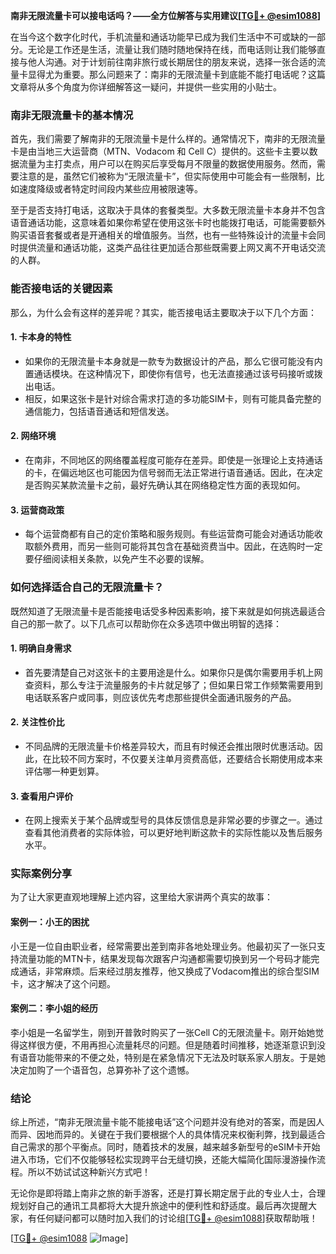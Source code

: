 **南非无限流量卡可以接电话吗？——全方位解答与实用建议[[TG💪+ @esim1088](https://t.me/s/esim1088)]**

在当今这个数字化时代，手机流量和通话功能早已成为我们生活中不可或缺的一部分。无论是工作还是生活，流量让我们随时随地保持在线，而电话则让我们能够直接与他人沟通。对于计划前往南非旅行或长期居住的朋友来说，选择一张合适的流量卡显得尤为重要。那么问题来了：南非的无限流量卡到底能不能打电话呢？这篇文章将从多个角度为你详细解答这一疑问，并提供一些实用的小贴士。

### 南非无限流量卡的基本情况

首先，我们需要了解南非的无限流量卡是什么样的。通常情况下，南非的无限流量卡是由当地三大运营商（MTN、Vodacom 和 Cell C）提供的。这些卡主要以数据流量为主打卖点，用户可以在购买后享受每月不限量的数据使用服务。然而，需要注意的是，虽然它们被称为“无限流量卡”，但实际使用中可能会有一些限制，比如速度降级或者特定时间段内某些应用被限速等。

至于是否支持打电话，这取决于具体的套餐类型。大多数无限流量卡本身并不包含语音通话功能，这意味着如果你希望在使用这张卡时也能拨打电话，可能需要额外购买语音套餐或者是开通相关的增值服务。当然，也有一些特殊设计的流量卡会同时提供流量和通话功能，这类产品往往更加适合那些既需要上网又离不开电话交流的人群。

### 能否接电话的关键因素

那么，为什么会有这样的差异呢？其实，能否接电话主要取决于以下几个方面：

#### 1. **卡本身的特性**
   - 如果你的无限流量卡本身就是一款专为数据设计的产品，那么它很可能没有内置通话模块。在这种情况下，即使你有信号，也无法直接通过该号码接听或拨出电话。
   - 相反，如果这张卡是针对综合需求打造的多功能SIM卡，则有可能具备完整的通信能力，包括语音通话和短信发送。

#### 2. **网络环境**
   - 在南非，不同地区的网络覆盖程度可能存在差异。即使是一张理论上支持通话的卡，在偏远地区也可能因为信号弱而无法正常进行语音通话。因此，在决定是否购买某款流量卡之前，最好先确认其在网络稳定性方面的表现如何。

#### 3. **运营商政策**
   - 每个运营商都有自己的定价策略和服务规则。有些运营商可能会对通话功能收取额外费用，而另一些则可能将其包含在基础资费当中。因此，在选购时一定要仔细阅读相关条款，以免产生不必要的误解。

### 如何选择适合自己的无限流量卡？

既然知道了无限流量卡是否能接电话受多种因素影响，接下来就是如何挑选最适合自己的那一款了。以下几点可以帮助你在众多选项中做出明智的选择：

#### 1. 明确自身需求
   - 首先要清楚自己对这张卡的主要用途是什么。如果你只是偶尔需要用手机上网查资料，那么专注于流量服务的卡片就足够了；但如果日常工作频繁需要用到电话联系客户或同事，则应该优先考虑那些提供全面通讯服务的产品。

#### 2. 关注性价比
   - 不同品牌的无限流量卡价格差异较大，而且有时候还会推出限时优惠活动。因此，在比较不同方案时，不仅要关注单月资费高低，还要结合长期使用成本来评估哪一种更划算。

#### 3. 查看用户评价
   - 在网上搜索关于某个品牌或型号的具体反馈信息是非常必要的步骤之一。通过查看其他消费者的实际体验，可以更好地判断这款卡的实际性能以及售后服务水平。

### 实际案例分享

为了让大家更直观地理解上述内容，这里给大家讲两个真实的故事：

#### 案例一：小王的困扰
小王是一位自由职业者，经常需要出差到南非各地处理业务。他最初买了一张只支持流量功能的MTN卡，结果发现每次跟客户沟通都需要切换到另一个号码才能完成通话，非常麻烦。后来经过朋友推荐，他又换成了Vodacom推出的综合型SIM卡，这才解决了这个问题。

#### 案例二：李小姐的经历
李小姐是一名留学生，刚到开普敦时购买了一张Cell C的无限流量卡。刚开始她觉得这样很方便，不用再担心流量耗尽的问题。但是随着时间推移，她逐渐意识到没有语音功能带来的不便之处，特别是在紧急情况下无法及时联系家人朋友。于是她决定加购了一个语音包，总算弥补了这个遗憾。

### 结论

综上所述，“南非无限流量卡能不能接电话”这个问题并没有绝对的答案，而是因人而异、因地而异的。关键在于我们要根据个人的具体情况来权衡利弊，找到最适合自己需求的那个平衡点。同时，随着技术的发展，越来越多新型号的eSIM卡开始进入市场，它们不仅能够轻松实现跨平台无缝切换，还能大幅简化国际漫游操作流程。所以不妨试试这种新兴方式吧！

无论你是即将踏上南非之旅的新手游客，还是打算长期定居于此的专业人士，合理规划好自己的通讯工具都将大大提升旅途中的便利性和舒适度。最后再次提醒大家，有任何疑问都可以随时加入我们的讨论组[[TG💪+ @esim1088](https://t.me/s/esim1088)]获取帮助哦！

[[TG💪+ @esim1088](https://t.me/s/esim1088) ![Image](https://i.postimg.cc/4NQfJmqS/Snipaste-2025-05-13-00-14-12.png)]